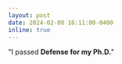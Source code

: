 ```yaml
---
layout: post
date: 2024-02-08 16:11:00-0400
inline: true
---
```


"I passed **Defense for my Ph.D.**"
